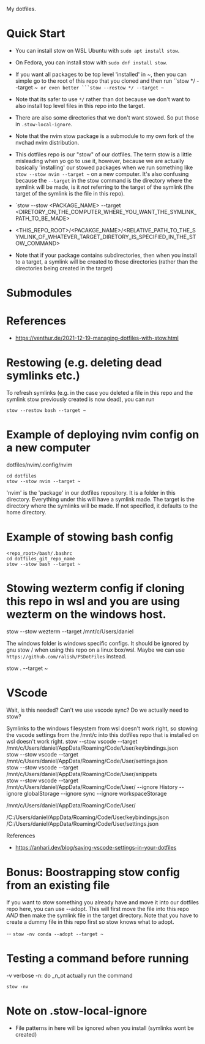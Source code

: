 My dotfiles. 


# Quick Start
- You can install stow on WSL Ubuntu with `sudo apt install stow`.
- On Fedora, you can install stow with `sudo dnf install stow`.
- If you want all packages to be top level 'installed' in ~, then you can simple go to the root of this repo that you cloned and then run
``stow */ --target ~` or even better ```stow --restow */ --target ~`
- Note that its safer to use `*/` rather than dot because we don't want to  also install top level files in this repo into the target.
- There are also some directories that we don't want stowed. So put those in `.stow-local-ignore`.
- Note that the nvim stow package is a submodule to my own fork of the nvchad nvim distribution.
- This dotfiles repo is our "stow" of our dotfiles. The term stow is a little misleading when yo go to use it, however, because we are actually basically 'installing' our stowed packages when we run something like `stow --stow nvim --target ~` on a new computer. It's also confusing because the `--target` in the stow command is the directory where the symlink will be made, is it _not_ referring to the target of the symlink (the target of the symlink is the file in this repo).

- `stow --stow <PACKAGE_NAME> --target <DIRETORY_ON_THE_COMPUTER_WHERE_YOU_WANT_THE_SYMLINK_PATH_TO_BE_MADE>
- <THIS_REPO_ROOT>/<PACAKGE_NAME>/<RELATIVE_PATH_TO_THE_SYMLINK_OF_WHATEVER_TARGET_DIRETORY_IS_SPECIFIED_IN_THE_STOW_COMMAND>

- Note that if your package contains subdirectories, then when you install to a target, a symlink will be created to those directories (rather than the directories being created in the target)

# Submodules

# References
- https://venthur.de/2021-12-19-managing-dotfiles-with-stow.html

#  Restowing (e.g. deleting dead symlinks etc.)
To refresh symlinks (e.g. in the case you deleted a file in this repo and the symlink stow previously created is now dead), you can run

```{bash}
stow --restow bash --target ~
```

# Example of deploying nvim config  on a new computer
dotfiles/nvim/.config/nvim	

```{bash}
cd dotfiles
stow --stow nvim --target ~ 
```

'nvim' is the 'package' in our dotfiles repository. It is a folder in this directory. Everything under this will have a symlink made.
The target is the directory where the symlinks will be made. If not specified, it defaults to the home directory.


# Example of stowing bash config
```{bash}   
<repo_root>/bash/.bashrc
cd dotfiles_git_repo_name
stow --stow bash --target ~
```

# Stowing wezterm config if cloning this repo in wsl and you are using wezterm on the windows host.
stow --stow wezterm --target /mnt/c/Users/daniel 

The windows folder is windows specific configs. It should be ignored by gnu stow / when using this repo on a linux box/wsl. Maybe we can use `https://github.com/ralish/PSDotFiles` instead. 

stow . --target ~

# VScode 
Wait, is this needed? Can't we use vscode sync? Do we actually need to stow?

Symlinks to the windows filesystem from wsl doesn't work right, so stowing the vscode settings from the /mnt/c into this dotfiles repo that is installed on wsl doesn't work right.
stow --stow vscode --target /mnt/c/Users/daniel/AppData/Roaming/Code/User/keybindings.json  
stow --stow vscode --target /mnt/c/Users/daniel/AppData/Roaming/Code/User/settings.json  
stow --stow vscode --target /mnt/c/Users/daniel/AppData/Roaming/Code/User/snippets  
stow --stow vscode --target /mnt/c/Users/daniel/AppData/Roaming/Code/User/ --ignore History --ignore globalStorage --ignore sync --ignore workspaceStorage


/mnt/c/Users/daniel/AppData/Roaming/Code/User/

/C:/Users/daniel/AppData/Roaming/Code/User/keybindings.json
/C:/Users/daniel/AppData/Roaming/Code/User/settings.json


References
- https://anhari.dev/blog/saving-vscode-settings-in-your-dotfiles


# Bonus: Boostrapping stow config from an existing file
If you want to stow something you already have and move it into our dotfiles repo here, you can use --adopt.
This will first move the file into this repo _AND_ then make the symlink file in the target directory.
Note that you have to create a dummy file in this repo first so stow knows what to adopt.

-- `stow -nv conda --adopt --target ~`

# Testing a command before running
-v verbose
-n: do _n_ot actually run the command
```{bash}
stow -nv
```

# Note on .stow-local-ignore
- File patterns in here will be ignored when you install (symlinks wont be created)
